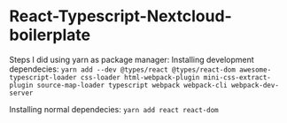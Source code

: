 # React-Typescript-Nextcloud-boilerplate

Steps I did using yarn as package manager:
Installing development dependecies:
`yarn add --dev @types/react @types/react-dom awesome-typescript-loader css-loader html-webpack-plugin mini-css-extract-plugin source-map-loader typescript webpack webpack-cli webpack-dev-server`


Installing normal dependecies:
`yarn add react react-dom`
